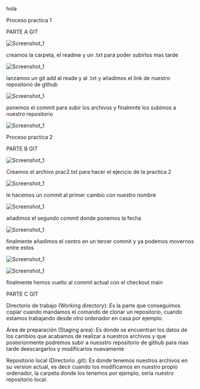 hola

Proceso practica 1

PARTE A GIT

![Screenshot_1](https://user-images.githubusercontent.com/114656738/205112502-e8d41d86-9d67-4a06-a694-cec6be955057.png)

creamos la carpeta, el readme y un .txt para poder subirlos mas tarde

![Screenshot_1](https://user-images.githubusercontent.com/114656738/205112841-e32f54a9-f018-463a-b31e-d1950cc3bfbd.png)

lanzamos un git add al reade y al .txt y añadimos el link de nuestro repositorio de github

![Screenshot_1](https://user-images.githubusercontent.com/114656738/205113056-31d825e0-09c9-45cb-bd5c-0a4ffce96809.png)

ponemos el commit para subir los archivos y finalmnte los subimos a nuestro repositorio

![Screenshot_1](https://user-images.githubusercontent.com/114656738/205113264-ffb5f274-e28c-477f-b9d1-699234282c0e.png)






Proceso practica 2

PARTE B GIT

![Screenshot_1](https://user-images.githubusercontent.com/114656738/205116275-a7585226-b9fe-4262-b1dc-96f7a7b32cc4.png)

Creamos el archivo prac2.txt para hacer el ejecicio de la practica 2

![Screenshot_1](https://user-images.githubusercontent.com/114656738/205116549-d57d2aa0-1bdc-4b02-81d9-0a02bfac6fdc.png)

le hacemos un commit al primer cambio con nuestro nombre

![Screenshot_1](https://user-images.githubusercontent.com/114656738/205116921-3a32bfa0-398d-4096-b94a-71fde12ec55e.png)

añadimos el segundo commit donde ponemos la fecha

![Screenshot_1](https://user-images.githubusercontent.com/114656738/205117102-34d4a071-162a-4c68-a54f-25fc7df1ac11.png)

finalmente añadimos el centro en un tercer commit y ya podemos movernos entre estos

![Screenshot_1](https://user-images.githubusercontent.com/114656738/205117324-b3963df2-1703-4b9b-ab61-9ab094fd4598.png)

![Screenshot_1](https://user-images.githubusercontent.com/114656738/205117403-0515bde3-22f3-44dd-a87d-20a97678371e.png)

finalmente hemos vuelto al commit actual con el checkout main






PARTE C GIT

Directorio de trabajo (Working directory): Es la parte que conseguimos copiar cuando mandamos el comando de clonar un repositorio, cuando estamos trabajando desde otro ordenador en casa por ejemplo.

Área de preparación (Staging area): Es donde se encuentran los datos de los cambios que acabamos de realizar a nuestros archivos y que posteriormente podremos subir a nuesstro repositorio de github para mas tarde deescargarlos y modificarlos nuevamente

Repositorio local (Directorio .git): Es donde tenemos nuestros archivos en su version actual, es decir cuando los modificamos en nuestro propio ordenador, la carpeta donde los tenemos por ejemplo, seria nuestro repositorio local.
